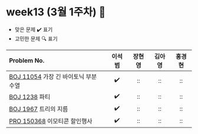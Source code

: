 
# week13 (3월 1주차) :pencil:

- 맞은 문제 :heavy_check_mark: 표기
- 고민한 문제 :mag: 표기


| Problem No.                                                                           |       이석범       | 장현영 |       김아영       | 홍경현 |
|:--------------------------------------------------------------------------------------| :----------------: | :----------------: | :----------------:|:----------------: |
| [BOJ 11054](https://www.acmicpc.net/problem/11054) 가장 긴 바이토닉 부분 수열                                   |:heavy_check_mark:|::|::|::|
| [BOJ 1238](https://www.acmicpc.net/problem/1238) 파티                                                  |:heavy_check_mark:|::|::|::|
| [BOJ 1967](https://www.acmicpc.net/problem/1967) 트리의 지름                                            |:heavy_check_mark:|::|::|::|
| [PRO 150368](https://school.programmers.co.kr/learn/courses/30/lessons/150368) 이모티콘 할인행사          |:heavy_check_mark:|::|::|::|
